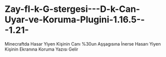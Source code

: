 # Zay-fl-k-G-stergesi---D-k-Can-Uyar-ve-Koruma-Plugini-1.16.5---1.21-
Minecraftda Hasar Yiyen Kişinin Canı %30un Aşşagısına İnerse Hasarı Yiyen Kişinin Ekranına Koruma Yazısı Gelir
